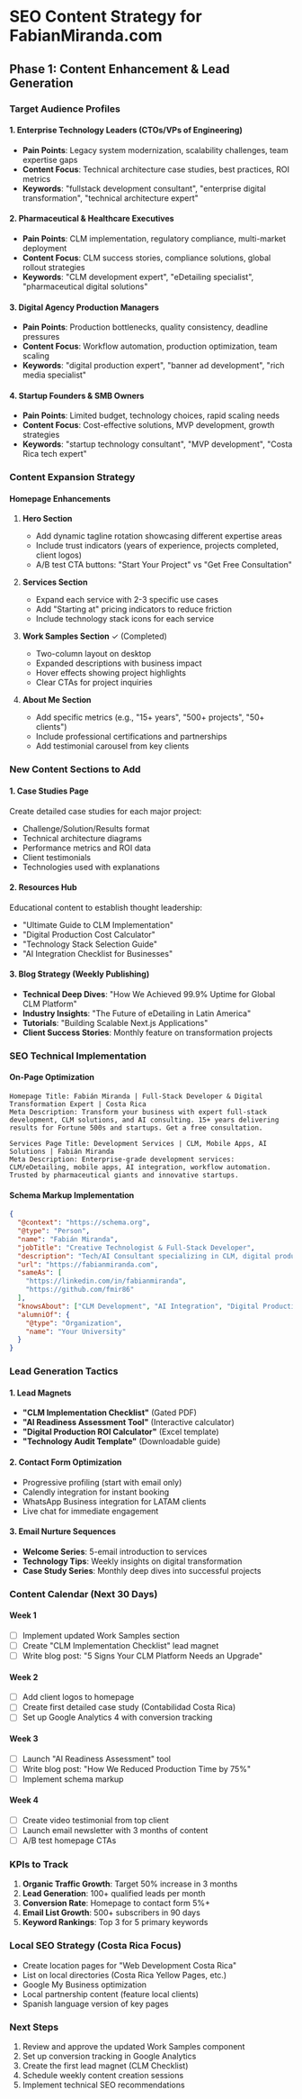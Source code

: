 # SEO Content Strategy for FabianMiranda.com

## Phase 1: Content Enhancement & Lead Generation

### Target Audience Profiles

#### 1. **Enterprise Technology Leaders (CTOs/VPs of Engineering)**
- **Pain Points**: Legacy system modernization, scalability challenges, team expertise gaps
- **Content Focus**: Technical architecture case studies, best practices, ROI metrics
- **Keywords**: "fullstack development consultant", "enterprise digital transformation", "technical architecture expert"

#### 2. **Pharmaceutical & Healthcare Executives**
- **Pain Points**: CLM implementation, regulatory compliance, multi-market deployment
- **Content Focus**: CLM success stories, compliance solutions, global rollout strategies
- **Keywords**: "CLM development expert", "eDetailing specialist", "pharmaceutical digital solutions"

#### 3. **Digital Agency Production Managers**
- **Pain Points**: Production bottlenecks, quality consistency, deadline pressures
- **Content Focus**: Workflow automation, production optimization, team scaling
- **Keywords**: "digital production expert", "banner ad development", "rich media specialist"

#### 4. **Startup Founders & SMB Owners**
- **Pain Points**: Limited budget, technology choices, rapid scaling needs
- **Content Focus**: Cost-effective solutions, MVP development, growth strategies
- **Keywords**: "startup technology consultant", "MVP development", "Costa Rica tech expert"

### Content Expansion Strategy

#### Homepage Enhancements

1. **Hero Section**
   - Add dynamic tagline rotation showcasing different expertise areas
   - Include trust indicators (years of experience, projects completed, client logos)
   - A/B test CTA buttons: "Start Your Project" vs "Get Free Consultation"

2. **Services Section**
   - Expand each service with 2-3 specific use cases
   - Add "Starting at" pricing indicators to reduce friction
   - Include technology stack icons for each service

3. **Work Samples Section** ✓ (Completed)
   - Two-column layout on desktop
   - Expanded descriptions with business impact
   - Hover effects showing project highlights
   - Clear CTAs for project inquiries

4. **About Me Section**
   - Add specific metrics (e.g., "15+ years", "500+ projects", "50+ clients")
   - Include professional certifications and partnerships
   - Add testimonial carousel from key clients

### New Content Sections to Add

#### 1. **Case Studies Page**
Create detailed case studies for each major project:
- Challenge/Solution/Results format
- Technical architecture diagrams
- Performance metrics and ROI data
- Client testimonials
- Technologies used with explanations

#### 2. **Resources Hub**
Educational content to establish thought leadership:
- "Ultimate Guide to CLM Implementation"
- "Digital Production Cost Calculator"
- "Technology Stack Selection Guide"
- "AI Integration Checklist for Businesses"

#### 3. **Blog Strategy** (Weekly Publishing)
- **Technical Deep Dives**: "How We Achieved 99.9% Uptime for Global CLM Platform"
- **Industry Insights**: "The Future of eDetailing in Latin America"
- **Tutorials**: "Building Scalable Next.js Applications"
- **Client Success Stories**: Monthly feature on transformation projects

### SEO Technical Implementation

#### On-Page Optimization
```
Homepage Title: Fabián Miranda | Full-Stack Developer & Digital Transformation Expert | Costa Rica
Meta Description: Transform your business with expert full-stack development, CLM solutions, and AI consulting. 15+ years delivering results for Fortune 500s and startups. Get a free consultation.

Services Page Title: Development Services | CLM, Mobile Apps, AI Solutions | Fabián Miranda
Meta Description: Enterprise-grade development services: CLM/eDetailing, mobile apps, AI integration, workflow automation. Trusted by pharmaceutical giants and innovative startups.
```

#### Schema Markup Implementation
```json
{
  "@context": "https://schema.org",
  "@type": "Person",
  "name": "Fabián Miranda",
  "jobTitle": "Creative Technologist & Full-Stack Developer",
  "description": "Tech/AI Consultant specializing in CLM, digital production, and enterprise solutions",
  "url": "https://fabianmiranda.com",
  "sameAs": [
    "https://linkedin.com/in/fabianmiranda",
    "https://github.com/fmir86"
  ],
  "knowsAbout": ["CLM Development", "AI Integration", "Digital Production", "Full-Stack Development"],
  "alumniOf": {
    "@type": "Organization",
    "name": "Your University"
  }
}
```

### Lead Generation Tactics

#### 1. **Lead Magnets**
- **"CLM Implementation Checklist"** (Gated PDF)
- **"AI Readiness Assessment Tool"** (Interactive calculator)
- **"Digital Production ROI Calculator"** (Excel template)
- **"Technology Audit Template"** (Downloadable guide)

#### 2. **Contact Form Optimization**
- Progressive profiling (start with email only)
- Calendly integration for instant booking
- WhatsApp Business integration for LATAM clients
- Live chat for immediate engagement

#### 3. **Email Nurture Sequences**
- **Welcome Series**: 5-email introduction to services
- **Technology Tips**: Weekly insights on digital transformation
- **Case Study Series**: Monthly deep dives into successful projects

### Content Calendar (Next 30 Days)

#### Week 1
- [ ] Implement updated Work Samples section
- [ ] Create "CLM Implementation Checklist" lead magnet
- [ ] Write blog post: "5 Signs Your CLM Platform Needs an Upgrade"

#### Week 2
- [ ] Add client logos to homepage
- [ ] Create first detailed case study (Contabilidad Costa Rica)
- [ ] Set up Google Analytics 4 with conversion tracking

#### Week 3
- [ ] Launch "AI Readiness Assessment" tool
- [ ] Write blog post: "How We Reduced Production Time by 75%"
- [ ] Implement schema markup

#### Week 4
- [ ] Create video testimonial from top client
- [ ] Launch email newsletter with 3 months of content
- [ ] A/B test homepage CTAs

### KPIs to Track

1. **Organic Traffic Growth**: Target 50% increase in 3 months
2. **Lead Generation**: 100+ qualified leads per month
3. **Conversion Rate**: Homepage to contact form 5%+
4. **Email List Growth**: 500+ subscribers in 90 days
5. **Keyword Rankings**: Top 3 for 5 primary keywords

### Local SEO Strategy (Costa Rica Focus)

- Create location pages for "Web Development Costa Rica"
- List on local directories (Costa Rica Yellow Pages, etc.)
- Google My Business optimization
- Local partnership content (feature local clients)
- Spanish language version of key pages

### Next Steps

1. Review and approve the updated Work Samples component
2. Set up conversion tracking in Google Analytics
3. Create the first lead magnet (CLM Checklist)
4. Schedule weekly content creation sessions
5. Implement technical SEO recommendations
